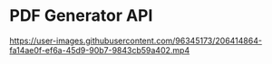 # PDF Generator API


https://user-images.githubusercontent.com/96345173/206414864-fa14ae0f-ef6a-45d9-90b7-9843cb59a402.mp4

